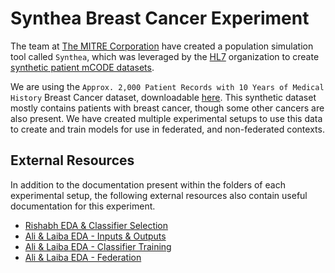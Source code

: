 # Synthea Breast Cancer Experiment
The team at [The MITRE Corporation](https://mitre.org) have created a population simulation tool called `Synthea`, which was leveraged by the [HL7](https://hl7.org) organization to create [synthetic patient mCODE datasets](https://confluence.hl7.org/display/COD/mCODE+Test+Data).

We are using the `Approx. 2,000 Patient Records with 10 Years of Medical History` Breast Cancer dataset, downloadable [here](http://hdx.mitre.org/downloads/mcode/mcode1_0_10yrs.zip). This synthetic dataset mostly contains patients with breast cancer, though some other cancers are also present. We have created multiple experimental setups to use this data to create and train models for use in federated, and non-federated contexts.

## External Resources
In addition to the documentation present within the folders of each experimental setup, the following external resources also contain useful documentation for this experiment.

- [Rishabh EDA & Classifier Selection](https://candig.atlassian.net/wiki/spaces/CA/pages/607059969/Federated+Learning)
- [Ali & Laiba EDA - Inputs & Outputs](https://candig.atlassian.net/wiki/spaces/CA/pages/624427043/Synthea+Breast+Cancer+Dataset+-+Inputs+and+Outputs)
- [Ali & Laiba EDA - Classifier Training](https://candig.atlassian.net/wiki/spaces/CA/pages/624623655/Synthea+Breast+Cancer+Dataset+-+Classifier+Training)
- [Ali & Laiba EDA - Federation](https://candig.atlassian.net/wiki/spaces/CA/pages/632389635/Synthea+Breast+Cancer+Dataset+-+Federation)